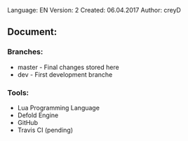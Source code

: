 Language:	EN
Version:	2
Created: 	06.04.2017
Author:		creyD

## Document:

### Branches:
* master - Final changes stored here
* dev - First development branche

### Tools:
* Lua Programming Language
* Defold Engine
* GitHub
* Travis CI (pending)
